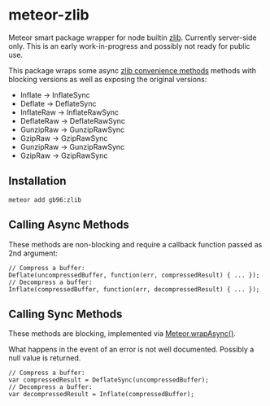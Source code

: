 meteor-zlib
===========

Meteor smart package wrapper for node builtin [zlib](http://nodejs.org/api/zlib.html).
Currently server-side only.
This is an early work-in-progress and possibly not ready for public use.

This package wraps some async [zlib convenience methods](http://nodejs.org/api/zlib.html#zlib_convenience_methods) methods with blocking versions as well as exposing the original versions:

*  Inflate -> InflateSync
*  Deflate -> DeflateSync
*  InflateRaw -> InflateRawSync
*  DeflateRaw -> DeflateRawSync
*  GunzipRaw -> GunzipRawSync
*  GzipRaw -> GzipRawSync
*  GunzipRaw -> GunzipRawSync
*  GzipRaw -> GzipRawSync

Installation
------------

```
meteor add gb96:zlib
```

Calling Async Methods
---------------------
These methods are non-blocking and require a callback function passed as 2nd argument:

```
// Compress a buffer:
Deflate(uncompressedBuffer, function(err, compressedResult) { ... });
// Decompress a buffer:
Inflate(compressedBuffer, function(err, decompressedResult) { ... });
```

Calling Sync Methods
---------------------
These methods are blocking, implemented via [Meteor.wrapAsync()](http://docs.meteor.com/#meteor_wrapasync).

What happens in the event of an error is not well documented. Possibly a null value is returned.

```
// Compress a buffer:
var compressedResult = DeflateSync(uncompressedBuffer);
// Decompress a buffer:
var decompressedResult = Inflate(compressedBuffer);
```
